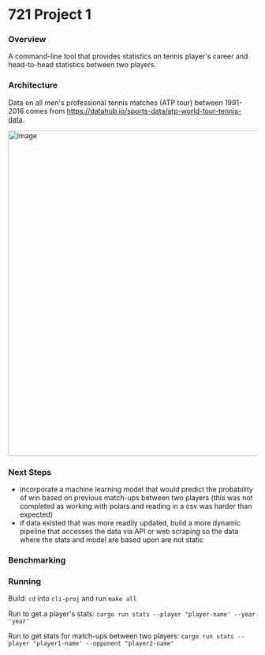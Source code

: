 # 721 Project 1

### Overview
A command-line tool that provides statistics on tennis player's career and head-to-head statistics between two players.


### Architecture 
Data on all men's professional tennis matches (ATP tour) between 1991-2016 comes from https://datahub.io/sports-data/atp-world-tour-tennis-data. 

<img width="659" alt="image" src="https://user-images.githubusercontent.com/86393045/217546288-62fd1758-b87a-45a8-9546-335e6ead604a.png">




### Next Steps 
- incorporate a machine learning model that would predict the probability of win based on previous match-ups between two players (this was not completed as working with polars and reading in a csv was harder than expected)
- if data existed that was more readily updated, build a more dynamic pipeline that accesses the data via API or web scraping so the data where the stats and model are based upon are not static

### Benchmarking 




### Running 
Build: `cd` into `cli-proj` and run `make all`


Run to get a player's stats: `cargo run stats --player "player-name' --year 'year'` 


Run to get stats for match-ups between two players: `cargo run stats --player "player1-name' --opponent "player2-name"`
